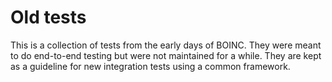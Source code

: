# Old tests

This is a collection of tests from the early days of BOINC. They were meant to do end-to-end testing but were not maintained for a while. They are kept as a guideline for new integration tests using a common framework.
